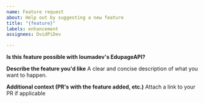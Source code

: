 ```yaml
---
name: Feature request
about: Help out by suggesting a new feature
title: "{feature}"
labels: enhancement
assignees: DvidPiDev

---
```


**Is this feature possible with loumadev's EdupageAPI?**


**Describe the feature you'd like**
A clear and concise description of what you want to happen.

**Additional context (PR's with the feature added, etc.)**
Attach a link to your PR if applicable
